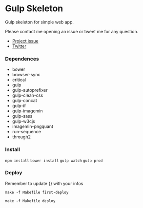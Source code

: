 <!--
  Title: Gulp-skeleton
  Description: Gulp skeleton for simple web app
  Author: nicoladl
  -->

# Gulp Skeleton
Gulp skeleton for simple web app.

Please contact me opening an issue or tweet me for any question.

* [Project issue](https://github.com/nicoladl/gulp-skeleton/issues "Project issue")
* [Twitter](https://twitter.com/nicoladelazzari "Twitter")

### Dependences
- bower
- browser-sync
- critical
- gulp
- gulp-autoprefixer
- gulp-clean-css
- gulp-concat
- gulp-if
- gulp-imagemin
- gulp-sass
- gulp-w3cjs
- imagemin-pngquant
- run-sequence
- through2

### Install

```npm install```
```bower install```
```gulp watch```
```gulp prod```

### Deploy

Remember to update {} with your infos

```make -f Makefile first-deploy```

```make -f Makefile deploy```
